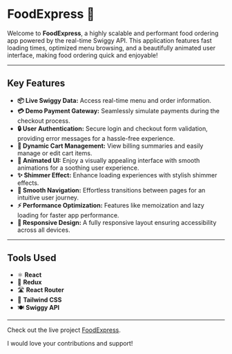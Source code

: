 # FoodExpress 🍕

Welcome to **FoodExpress**, a highly scalable and performant food ordering app powered by the real-time Swiggy API. This application features fast loading times, optimized menu browsing, and a beautifully animated user interface, making food ordering quick and enjoyable!

---

## Key Features

- **📦 Live Swiggy Data:** Access real-time menu and order information.
- **💳 Demo Payment Gateway:** Seamlessly simulate payments during the checkout process.
- **🔒 User Authentication:** Secure login and checkout form validation, providing error messages for a hassle-free experience.
- **🛒 Dynamic Cart Management:** View billing summaries and easily manage or edit cart items.
- **🎨 Animated UI:** Enjoy a visually appealing interface with smooth animations for a soothing user experience.
- **✨ Shimmer Effect:** Enhance loading experiences with stylish shimmer effects.
- **📱 Smooth Navigation:** Effortless transitions between pages for an intuitive user journey.
- **⚡ Performance Optimization:** Features like memoization and lazy loading for faster app performance.
- **📏 Responsive Design:** A fully responsive layout ensuring accessibility across all devices.

---

## Tools Used

- ⚛️ **React**
- 🔄 **Redux**
- 🛣️ **React Router**
- 🎨 **Tailwind CSS**
- 🍽️ **Swiggy API**

---

Check out the live project [FoodExpress](https://foodexpresss.netlify.app/).

I would love your contributions and support!
